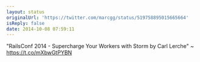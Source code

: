 ```yaml
---
layout: status
originalUrl: 'https://twitter.com/marcgg/status/519758895015665664'
isReply: false
date: 2014-10-08 07:59:11
---
```


"RailsConf 2014 - Supercharge Your Workers with Storm by Carl Lerche" ~ https://t.co/mXbwGtPYBN
